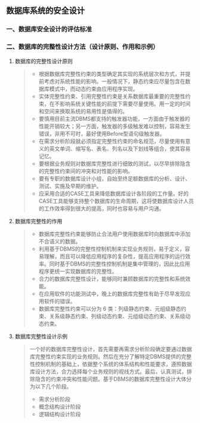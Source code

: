 ## 数据库系统的安全设计

### 一、数据库安全设计的评估标准

### 二、数据库的完整性设计方法（设计原则、作用和示例）

1. 数据库的完整性设计原则

   > - 根据数据库完整性约束的类型确定其实现的系统层次和方式，并提前考虑对系统性能的影响。一般情况下，静态约束应尽量包含在数据库模式中，而动态约束由应用程序实现。
   > - 实体完整性约束、引用完整性约束是关系数据库最重要的完整性约束，在不影响系统关键性能的前提下需要尽量使用。用一定的时间和空间来换取系统的易用性是值得的。
   > - 要慎用目前主流DBMS都支持的触发器功能，一方面由于触发器的性能开销较大；另一方面，触发器的多级触发难以控制，容易发生错误，非用不可时，最好使用Before型语句级触发器。
   > - 在需求分析阶段就必须指定完整性约束的命名规范，尽量使用有意义的英文单词、缩写名、表名、列名以及下划线等组合，使其容易记忆。
   > - 要根据业务规则对数据库完整性进行细致的测试，以尽早排除隐含的完整性约束间的冲突和对性能的影响。
   > - 要有专职的数据库设计小组，自始至终足额数据库的分析、设计、测试、实施及早期的维护。
   > - 应采用合适的CASE工具来降低数据库设计各阶段的工作量。好的CASE工具能够支持整个数据库的生命周期，这将使数据库设计人员的工作效率得到很大的提高，同时也容易与用户沟通。

2. 数据库完整性的作用

   > - 数据库完整性约束能够防止合法用户使用数据库时向数据库中添加不合语义的数据。
   > - 利用基于DBMS的完整性控制机制来实现业务规则，易于定义，容易理解，而且可以降低应用程序的复杂性，提高应用程序的运行效率。同时基于DBMS的完整性控制机制是集中管理的，因此比应用程序更统一实现数据库的完整性。
   > - 合力的数据库完整性设计，能够同时兼顾数据库的完整性和系统效能。
   > - 在应用软件的功能测试中，晚上的数据库完整性有助于尽早发现应用软件的错误。
   > - 数据库完整性约束可以分为 6 类：列级静态约束、元组级静态约束、关系级静态约束、列级动态约束、元组级动态约束、关系级动态约束。

3. 数据库完整性设计示例

   > 一个好的数据库完整性设计，首先需要再需求分析阶段确定要通过数据库完整性约束实现的业务规则。然后在充分了解特定DBMS提供的完整性控制机制的基础上，依据整个系统的体系结构和性能要求，遵照数据库设计方法，合力选择每个业务规则的视线方式。最后，认真测试，排除隐含的约束冲突和性能问题。基于DBMS的数据库完整性设计大体分为以下几个阶段。
   >
   > - 需求分析阶段
   > - 概念结构设计阶段
   > - 逻辑结构设计阶段
